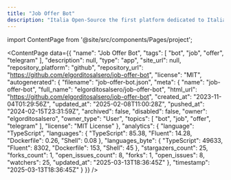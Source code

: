 ```yaml
---
title: "Job Offer Bot"
description: "Italia Open-Source the first platform dedicated to Italian open-source world."
---
```

import ContentPage from '@site/src/components/Pages/project';

<ContentPage
    data={{
  "name": "Job Offer Bot",
  "tags": [
    "bot",
    "job",
    "offer",
    "telegram"
  ],
  "description": null,
  "type": "app",
  "site_url": null,
  "repository_platform": "github",
  "repository_url": "https://github.com/elgorditosalsero/job-offer-bot",
  "license": "MIT",
  "autogenerated": {
    "filename": "job-offer-bot.json",
    "meta": {
      "name": "job-offer-bot",
      "full_name": "elgorditosalsero/job-offer-bot",
      "html_url": "https://github.com/elgorditosalsero/job-offer-bot",
      "created_at": "2023-11-04T01:29:56Z",
      "updated_at": "2025-02-08T11:00:28Z",
      "pushed_at": "2024-02-15T23:31:59Z",
      "archived": false,
      "disabled": false,
      "owner": "elgorditosalsero",
      "owner_type": "User",
      "topics": [
        "bot",
        "job",
        "offer",
        "telegram"
      ],
      "license": "MIT License"
    },
    "analytics": {
      "language": "TypeScript",
      "languages": {
        "TypeScript": 85.38,
        "Fluent": 14.28,
        "Dockerfile": 0.26,
        "Shell": 0.08
      },
      "languages_byte": {
        "TypeScript": 49633,
        "Fluent": 8302,
        "Dockerfile": 153,
        "Shell": 45
      },
      "stargazers_count": 25,
      "forks_count": 1,
      "open_issues_count": 8,
      "forks": 1,
      "open_issues": 8,
      "watchers": 25,
      "updated_at": "2025-03-13T18:36:45Z"
    },
    "timestamp": "2025-03-13T18:36:45Z"
  }
}}
/>
